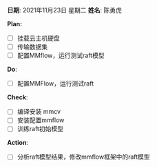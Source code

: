 **日期**: 2021年11月23日 星期二      **姓名**: 陈勇虎 

**Plan:**

- [ ] 挂载云主机硬盘
- [ ] 传输数据集
- [ ] 配置MMflow，运行测试raft模型

**Do**:

- [ ] 配置MMFlow，运行测试raft

**Check**:

- [ ] 编译安装 mmcv
- [ ] 安装配置mmflow
- [ ] 训练raft初始模型

**Action**:

- [ ] 分析raft模型结果，修改mmflow框架中的raft模型

